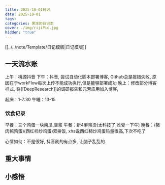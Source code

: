 ```yaml
---
title: 2025-10-01日记
date: 2025-10-01
tags:
categories: 果冻的日记本
cover: ./img/rijiPic.jpg
hidden: "true"
---
```

[[../../note/Template/日记模版|日记模版]]
## 一天流水账

上午：桃源抖音
下午：抖音, 尝试自动化脚本部署博客, Github总是报错失败, 原因在于workFlow每次上传不能成功执行,但是能够部署成功 
晚上：修改部分博客样式, 将[[DeepResearch]]的调研报告和元芳应用加入博客,

起床：1-7:30
午睡：13-15

### 饮食记录

早餐：三个鸡蛋一块南瓜,豆浆
午餐：新4麻辣烫(太科技了,难受一下午)
晚餐：(猪肉鹌鹑蛋)(西红柿炒鸡蛋)双拼饭, xhs说西红柿炒鸡蛋热量很高,下次不吃了

心情如何：不是很好, 抖音刷的有点多, 让脑子乱乱的

## 重大事情

## 小感悟